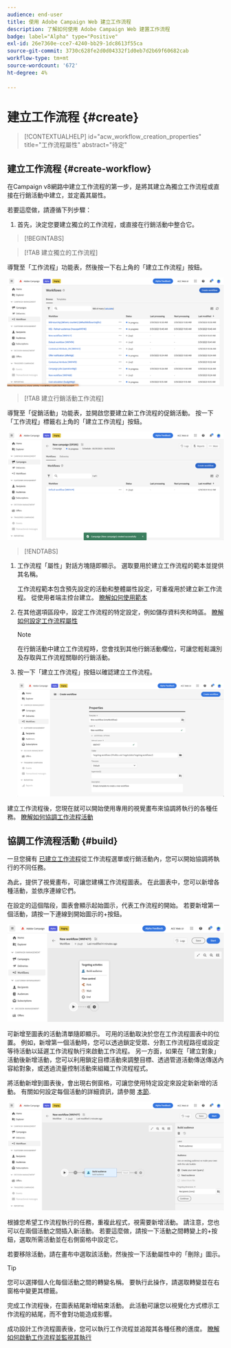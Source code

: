 ```yaml
---
audience: end-user
title: 使用 Adobe Campaign Web 建立工作流程
description: 了解如何使用 Adobe Campaign Web 建置工作流程
badge: label="Alpha" type="Positive"
exl-id: 26e7360e-cce7-4240-bb29-1dc8613f55ca
source-git-commit: 3730c628fe2d0d04332f1d0eb7d2b69f60682cab
workflow-type: tm+mt
source-wordcount: '672'
ht-degree: 4%

---
```



# 建立工作流程 {#create}

>[!CONTEXTUALHELP]
>id="acw_workflow_creation_properties"
>title="工作流程屬性"
>abstract="待定"

## 建立工作流程 {#create-workflow}

在Campaign v8網路中建立工作流程的第一步，是將其建立為獨立工作流程或直接在行銷活動中建立，並定義其屬性。

若要這麼做，請遵循下列步驟：

1. 首先，決定您要建立獨立的工作流程，或直接在行銷活動中整合它。

>[!BEGINTABS]

>[!TAB 建立獨立的工作流程]

導覽至「工作流程」功能表，然後按一下右上角的「建立工作流程」按鈕。

![](assets/workflow-create-standalone.png)

>[!TAB 建立行銷活動工作流程]

導覽至「促銷活動」功能表，並開啟您要建立新工作流程的促銷活動。 按一下「工作流程」標籤右上角的「建立工作流程」按鈕。

![](assets/workflow-create-campaign.png)

>[!ENDTABS]

1. 工作流程「屬性」對話方塊隨即顯示。 選取要用於建立工作流程的範本並提供其名稱。

   工作流程範本包含預先設定的活動和整體屬性設定，可重複用於建立新工作流程。 從使用者端主控台建立。 [瞭解如何使用範本](https://experienceleague.adobe.com/docs/campaign/automation/workflows/introduction/build-a-workflow.html#workflow-templates)

1. 在其他選項區段中，設定工作流程的特定設定，例如儲存資料夾和時區。 [瞭解如何設定工作流程屬性](workflow-settings.md)

   >[!NOTE]
   >
   >在行銷活動中建立工作流程時，您會找到其他行銷活動欄位，可讓您輕鬆識別及存取與工作流程關聯的行銷活動。

1. 按一下「建立工作流程」按鈕以確認建立工作流程。

   ![](assets/workflow-create.png)

建立工作流程後，您現在就可以開始使用專用的視覺畫布來協調將執行的各種任務。 [瞭解如何協調工作流程活動](#build)

## 協調工作流程活動 {#build}

一旦您擁有 [已建立工作流程](create-workflow.md)從工作流程選單或行銷活動內，您可以開始協調將執行的不同任務。

為此，提供了視覺畫布，可讓您建構工作流程圖表。 在此圖表中，您可以新增各種活動，並依序連線它們。

在設定的這個階段，圖表會顯示起始圖示，代表工作流程的開始。 若要新增第一個活動，請按一下連線到開始圖示的+按鈕。

![](assets/workflow-start.png)

可新增至圖表的活動清單隨即顯示。 可用的活動取決於您在工作流程圖表中的位置。 例如，新增第一個活動時，您可以透過鎖定受眾、分割工作流程路徑或設定等待活動以延遲工作流程執行來啟動工作流程。 另一方面，如果在「建立對象」活動後新增活動，您可以利用鎖定目標活動來調整目標、透過管道活動傳送傳送內容給對象，或透過流量控制活動來組織工作流程程式。

將活動新增到圖表後，會出現右側窗格，可讓您使用特定設定來設定新新增的活動。 有關如何設定每個活動的詳細資訊，請參閱 [本節](workflow-activities.md).

![](assets/workflow-configure-activities.png)

根據您希望工作流程執行的任務，重複此程式，視需要新增活動。 請注意，您也可以在兩個活動之間插入新活動。 若要這麼做，請按一下活動之間轉變上的+按鈕，選取所需活動並在右側窗格中設定它。

若要移除活動，請在畫布中選取該活動，然後按一下活動屬性中的「刪除」圖示。

>[!TIP]
>
>您可以選擇個人化每個活動之間的轉變名稱。 要執行此操作，請選取轉變並在右窗格中變更其標籤。

完成工作流程後，在圖表結尾新增結束活動。 此活動可讓您以視覺化方式標示工作流程的結尾，而不會對功能造成影響。

成功設計工作流程圖表後，您可以執行工作流程並追蹤其各種任務的進度。 [瞭解如何啟動工作流程並監視其執行](start-monitor-workflows.md)
